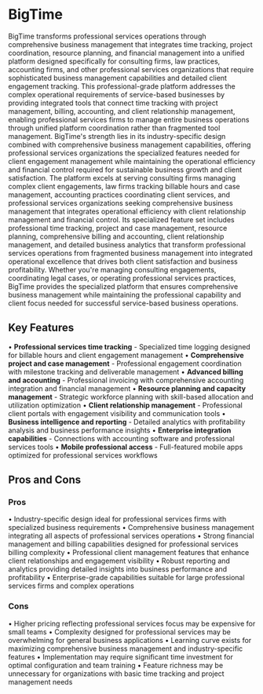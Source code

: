 # BigTime

BigTime transforms professional services operations through comprehensive business management that integrates time tracking, project coordination, resource planning, and financial management into a unified platform designed specifically for consulting firms, law practices, accounting firms, and other professional services organizations that require sophisticated business management capabilities and detailed client engagement tracking. This professional-grade platform addresses the complex operational requirements of service-based businesses by providing integrated tools that connect time tracking with project management, billing, accounting, and client relationship management, enabling professional services firms to manage entire business operations through unified platform coordination rather than fragmented tool management. BigTime's strength lies in its industry-specific design combined with comprehensive business management capabilities, offering professional services organizations the specialized features needed for client engagement management while maintaining the operational efficiency and financial control required for sustainable business growth and client satisfaction. The platform excels at serving consulting firms managing complex client engagements, law firms tracking billable hours and case management, accounting practices coordinating client services, and professional services organizations seeking comprehensive business management that integrates operational efficiency with client relationship management and financial control. Its specialized feature set includes professional time tracking, project and case management, resource planning, comprehensive billing and accounting, client relationship management, and detailed business analytics that transform professional services operations from fragmented business management into integrated operational excellence that drives both client satisfaction and business profitability. Whether you're managing consulting engagements, coordinating legal cases, or operating professional services practices, BigTime provides the specialized platform that ensures comprehensive business management while maintaining the professional capability and client focus needed for successful service-based business operations.

## Key Features

• **Professional services time tracking** - Specialized time logging designed for billable hours and client engagement management
• **Comprehensive project and case management** - Professional engagement coordination with milestone tracking and deliverable management
• **Advanced billing and accounting** - Professional invoicing with comprehensive accounting integration and financial management
• **Resource planning and capacity management** - Strategic workforce planning with skill-based allocation and utilization optimization
• **Client relationship management** - Professional client portals with engagement visibility and communication tools
• **Business intelligence and reporting** - Detailed analytics with profitability analysis and business performance insights
• **Enterprise integration capabilities** - Connections with accounting software and professional services tools
• **Mobile professional access** - Full-featured mobile apps optimized for professional services workflows

## Pros and Cons

### Pros
• Industry-specific design ideal for professional services firms with specialized business requirements
• Comprehensive business management integrating all aspects of professional services operations
• Strong financial management and billing capabilities designed for professional services billing complexity
• Professional client management features that enhance client relationships and engagement visibility
• Robust reporting and analytics providing detailed insights into business performance and profitability
• Enterprise-grade capabilities suitable for large professional services firms and complex operations

### Cons
• Higher pricing reflecting professional services focus may be expensive for small teams
• Complexity designed for professional services may be overwhelming for general business applications
• Learning curve exists for maximizing comprehensive business management and industry-specific features
• Implementation may require significant time investment for optimal configuration and team training
• Feature richness may be unnecessary for organizations with basic time tracking and project management needs